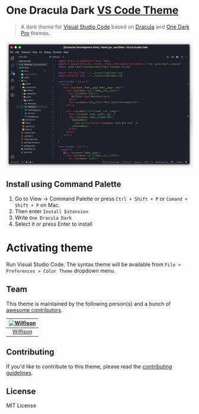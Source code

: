 # One Dracula Dark [VS Code Theme](http://code.visualstudio.com)

> A dark theme for [Visual Studio Code](http://code.visualstudio.com) based on [Dracula](https://github.com/dracula/visual-studio-code) and [One Dark Pro](https://github.com/Binaryify/OneDark-Pro) themes.

![Screenshot](https://raw.githubusercontent.com/Wilfison/one-dark-dracula/master/imgs/one-dracula-dark.png)

## Install using Command Palette

1. Go to View -> Command Palette or press `Ctrl + Shift + P` or `Comand + Shift + P` on Mac.
2. Then enter `Install Extension`
3. Write `One Dracula Dark`
4. Select it or press Enter to install

# Activating theme

Run Visual Studio Code. The syntax theme will be available from `File > Preferences > Color Theme` dropdown menu.

## Team

This theme is maintained by the following person(s) and a bunch of [awesome contributors](https://github.com/Wilfison/one-dark-dracula/graphs/contributors).

| [![Wilfison](https://avatars1.githubusercontent.com/u/15096079?s=70&v=4)](https://github.com/dsifford) |
| :----------------------------------------------------------------------------------------------------: |
|                                [Wilfison](https://github.com/Wilfison)                                 |

## Contributing

If you'd like to contribute to this theme, please read the [contributing guidelines](./CONTRIBUTING.md).

## License

MIT License
